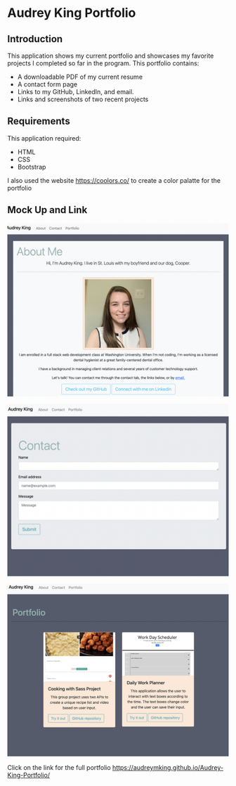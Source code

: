 # Audrey King Portfolio

## Introduction

This application shows my current portfolio and showcases my favorite projects I completed so far in the program.
This portfolio contains: 
* A downloadable PDF of my current resume
* A contact form page
* Links to my GitHub, LinkedIn, and email.
* Links and screenshots of two recent projects

## Requirements

This application required:
* HTML
* CSS
* Bootstrap

I also used the website https://coolors.co/ to create a color palatte for the portfolio

## Mock Up and Link

![Profile Screenshot](Demo1.png)

![Contact Screenshot](Demo2.png)

![Portfolio Screenshot](Demo3.png)

Click on the link for the full portfolio
https://audreymking.github.io/Audrey-King-Portfolio/
